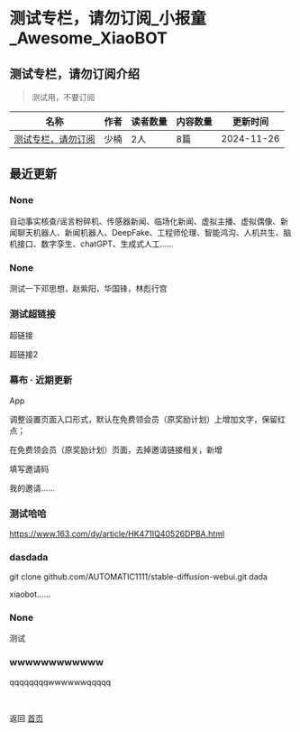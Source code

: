 # 测试专栏，请勿订阅_小报童_Awesome_XiaoBOT

## 测试专栏，请勿订阅介绍
> 测试用，不要订阅  
  


|名称|作者|读者数量|内容数量|更新时间|
|---|---|---|---|---|
|[测试专栏，请勿订阅](https://xiaobot.net/p/web?refer=0b133df9-27dc-423b-8101-639049001c13)|少楠|2人|8篇|2024-11-26|

## 最近更新
### None

自动事实核查/谣言粉碎机、传感器新闻、临场化新闻、虚拟主播、虚拟偶像、新闻聊天机器人、新闻机器人、DeepFake、工程师伦理、智能鸿沟、人机共生、脑机接口、数字孪生、chatGPT、生成式人工......

### None

测试一下邓思想，赵紫阳，华国锋，林彪行宫

### 测试超链接

超链接

超链接2

### 幕布 · 近期更新

App

调整设置页面入口形式，默认在免费领会员（原奖励计划）上增加文字，保留红点；

在免费领会员（原奖励计划）页面，去掉邀请链接相关，新增

填写邀请码

我的邀请......

### 测试哈哈

https://www.163.com/dy/article/HK471IQ40526DPBA.html

### dasdada

git clone github.com/AUTOMATIC1111/stable-diffusion-webui.git dada

xiaobot......

### None

测试

### wwwwwwwwwwww

qqqqqqqqwwwwwwqqqqq


<a href="https://github.com/Reno9527/awesome-xiaobot" style="color: white; text-decoration: none;">awesome-xiaobot</a>

返回 [首页](../README.md)
